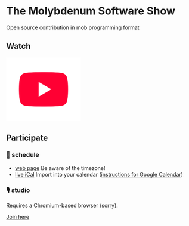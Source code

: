 # The Molybdenum Software Show

Open source contribution in mob programming format

## Watch

<a href="https://www.youtube.com/@molybdenumsoftware">
<img src="./yt_icon_red_digital.png" alt="Watch on YouTube (@molybdenumsoftware)" width="200">
</a>

## Participate

### 📅 schedule

- [web page](https://calendar.google.com/calendar/embed?src=20161ad99705885e8400a77b86482afa0ff13183375e639faed6b1c425a40a86%40group.calendar.google.com)
  Be aware of the timezone!
- [live iCal](https://calendar.google.com/calendar/ical/20161ad99705885e8400a77b86482afa0ff13183375e639faed6b1c425a40a86%40group.calendar.google.com/public/basic.ics)
  Import into your calendar ([instructions for Google Calendar](https://support.google.com/calendar/answer/37118))

### 🎙️ studio

Requires a Chromium-based browser (sorry).

[Join here](https://riverside.fm/studio/molybdenumsoftware?t=5f719a9861f3ede5d74c)
